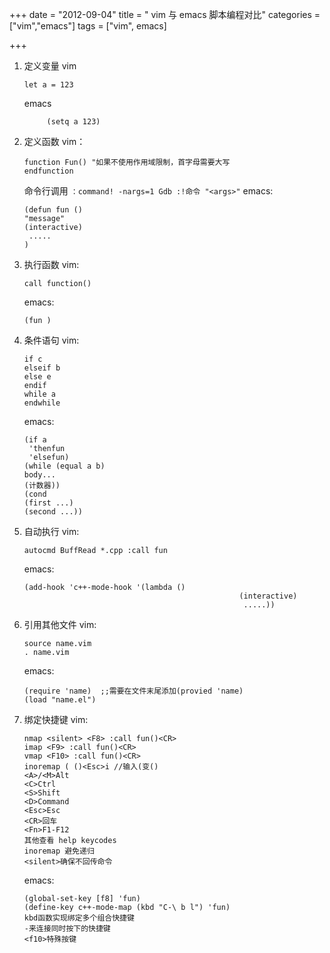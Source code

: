 +++
date = "2012-09-04"
title = " vim 与 emacs 脚本编程对比"
categories = ["vim","emacs"]
tags = ["vim", emacs]

+++

1. 定义变量
    vim

    ```
    let a = 123
    ```

    emacs

    ```
         (setq a 123)
    ```

2. 定义函数
    vim：

    ```
    function Fun() "如果不使用作用域限制，首字母需要大写
    endfunction
    ```

    命令行调用 `：command! -nargs=1 Gdb :!命令 "<args>"`
    emacs:

    ```
    (defun fun ()
    "message"
    (interactive)
     .....
    )
    ```

3. 执行函数
    vim:

    ```
    call function()
    ```

    emacs:

    ```
    (fun )
    ```

4. 条件语句
    vim:

    ```
    if c
    elseif b
    else e
    endif
    while a
    endwhile
    ```

    emacs:

    ```
    (if a
     'thenfun
     'elsefun)
    (while (equal a b)
    body...
    (计数器))
    (cond 
    (first ...)
    (second ...))
    ```

5. 自动执行
    vim:

    ```
    autocmd BuffRead *.cpp :call fun
    ```

    emacs:

    ```
    (add-hook 'c++-mode-hook '(lambda ()
                                                    (interactive)
                                                     .....))
    ```

6. 引用其他文件
    vim:

    ```
    source name.vim
    . name.vim
    ```

    emacs:

    ```
    (require 'name)  ;;需要在文件末尾添加(provied 'name)
    (load "name.el")
    ```

7. 绑定快捷键
    vim:

    ```
    nmap <silent> <F8> :call fun()<CR>
    imap <F9> :call fun()<CR>
    vmap <F10> :call fun()<CR>
    inoremap ( ()<Esc>i //输入(变()
    <A>/<M>Alt
    <C>Ctrl
    <S>Shift
    <D>Command
    <Esc>Esc
    <CR>回车
    <Fn>F1-F12
    其他查看 help keycodes
    inoremap 避免递归
    <silent>确保不回传命令
    ```

    emacs:

    ```
    (global-set-key [f8] 'fun)
    (define-key c++-mode-map (kbd "C-\ b l") 'fun)
    kbd函数实现绑定多个组合快捷键
    -来连接同时按下的快捷键
    <f10>特殊按键
    ```
